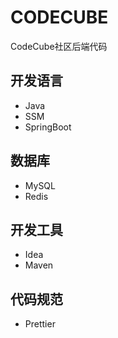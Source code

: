 # CODECUBE

CodeCube社区后端代码

## 开发语言

- Java
- SSM
- SpringBoot

## 数据库

- MySQL
- Redis

## 开发工具

- Idea
- Maven

## 代码规范

- Prettier
